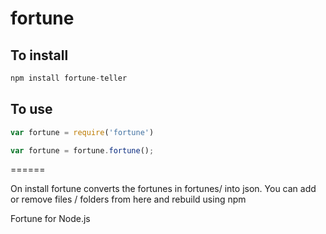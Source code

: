 fortune
=======

## To install
```js
npm install fortune-teller
```

## To use
```js
var fortune = require('fortune')

var fortune = fortune.fortune();
```
======

On install fortune converts the fortunes in fortunes/ into json. You can add or remove files / folders from here and rebuild using npm

Fortune for Node.js

